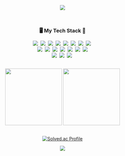 <p align="center">
  <img src="https://cocky-hypatia-13b9e9.netlify.app/nametag.svg">
</p>
<br />
<h3 align="center">🖥 My Tech Stack 🔨</h3>
<p align="center">
  <img src="https://img.shields.io/badge/React-61DAFB?style=flat-square&logo=React&logoColor=white"/>&nbsp; 
  <img src="https://img.shields.io/badge/Vue.js-4FC08D?style=flat-square&logo=Vue.js&logoColor=white"/>&nbsp;
  <img src="https://img.shields.io/badge/JavaScript-F7DF1E?style=flat-square&logo=javaScript&logoColor=white"/>&nbsp; 
  <img src="https://img.shields.io/badge/TypeScript-3178C6?style=flat-square&logo=TypeScript&logoColor=white"/>&nbsp;
  <img src="https://img.shields.io/badge/HTML-E34F26?style=flat-square&logo=HTML5&logoColor=white"/>&nbsp;
  <img src="https://img.shields.io/badge/CSS-1572B6?style=flat-square&logo=css3&logoColor=white"/>&nbsp; 
  <img src="https://img.shields.io/badge/SCSS-CC6699?style=flat-square&logo=sass&logoColor=white"/>&nbsp;
  <img src="https://img.shields.io/badge/jQuery-0769AD?style=flat-square&logo=jquery&logoColor=white"/>&nbsp;
  <br>
  <img src="https://img.shields.io/badge/Java-007396?style=flat-square&logo=Java&logoColor=white"/>&nbsp;
  <img src="https://img.shields.io/badge/SpringBoot-6DB33F?style=flat-square&logo=SpringBoot&logoColor=white"/>&nbsp; 
  <img src="https://img.shields.io/badge/Python-3776AB?style=flat-square&logo=Python&logoColor=white"/>&nbsp;
  <img src="https://img.shields.io/badge/Flask-000000?style=flat-square&logo=flask&logoColor=white"/>&nbsp;
  <img src="https://img.shields.io/badge/C++-00599C?style=flat-square&logo=C%2B%2B&logoColor=white"/>&nbsp;
  <img src="https://img.shields.io/badge/Node.js-339933?style=flat-square&logo=Node.js&logoColor=white"/>&nbsp;
  <img src="https://img.shields.io/badge/MySQL-4479A1?style=flat-square&logo=MySQL&logoColor=white"/>
  <br>
  <img src="https://img.shields.io/badge/AWS-232F3E?style=flat-square&logo=AmazonAWS&logoColor=white"/>&nbsp;
  <img src="https://img.shields.io/badge/Docker-2496ED?style=flat-square&logo=docker&logoColor=white"/>&nbsp;
  <img src="https://img.shields.io/badge/jenkins-D24939?style=flat-square&logo=jenkins&logoColor=white"/>&nbsp;
</p>
<br />

<div align="center">
  <img height="180em" src="https://github-readme-stats.vercel.app/api?username=yb8350&show_icons=true&theme=buefy">
  <img height="180em" src="https://github-readme-stats.vercel.app/api/top-langs/?username=yb8350&layout=compact&theme=buefy">
  <br /><br />
  
  [![Solved.ac Profile](http://mazassumnida.wtf/api/v2/generate_badge?boj=yb8350)](https://solved.ac/yb8350/)
  
  <a href="https://hits.seeyoufarm.com">
    <img src="https://hits.seeyoufarm.com/api/count/incr/badge.svg?url=https%3A%2F%2Fgithub.com%2Fyb8350&count_bg=%23AFBFFF&title_bg=%23787878&icon=github.svg&icon_color=%23FFFFFF&title=hits&edge_flat=false"/>
  </a>

</div>
